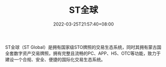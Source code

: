 ﻿---
weight: 
title: "ST全球"
description: "ST全球（STGlobal）是拥有国家…"
date: 2022-03-25T21:57:40+08:00
lastmod: 2022-03-25T16:45:40+08:00
draft: false
authors: ["Metabd"]
featuredImage: "stquanqiu.webp"
link: ""
tags: ["交易所","ST全球"]
categories: ["navigation"]
navigation: ["交易所"]
lightgallery: true
toc: true
pinned: false
recommend: false
recommend1: false
---
ST全球（ST Global）是拥有国家级STO牌照的交易生态系统，同时其拥有蒙古国全套数字资产交易牌照，拥有完整且流畅的PC、APP、H5、OTC等功能，致力于建设一个合规、安全、便捷的国际化交易生态系统。
